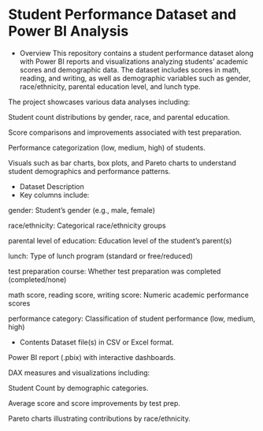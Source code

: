 # Student Performance Dataset and Power BI Analysis

- Overview
This repository contains a student performance dataset along with Power BI reports and visualizations analyzing students’ academic scores and demographic data. The dataset includes scores in math, reading, and writing, as well as demographic variables such as gender, race/ethnicity, parental education level, and lunch type.

The project showcases various data analyses including:

Student count distributions by gender, race, and parental education.

Score comparisons and improvements associated with test preparation.

Performance categorization (low, medium, high) of students.

Visuals such as bar charts, box plots, and Pareto charts to understand student demographics and performance patterns.

- Dataset Description
- Key columns include:

gender: Student’s gender (e.g., male, female)

race/ethnicity: Categorical race/ethnicity groups

parental level of education: Education level of the student’s parent(s)

lunch: Type of lunch program (standard or free/reduced)

test preparation course: Whether test preparation was completed (completed/none)

math score, reading score, writing score: Numeric academic performance scores

performance category: Classification of student performance (low, medium, high)

- Contents
Dataset file(s) in CSV or Excel format.

Power BI report (.pbix) with interactive dashboards.

DAX measures and visualizations including:

Student Count by demographic categories.

Average score and score improvements by test prep.

Pareto charts illustrating contributions by race/ethnicity.


